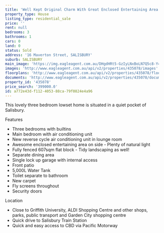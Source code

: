 ```yaml
---
title: 'Well Kept Original Charm With Great Enclosed Entertaining Area'
property_type: House
listing_type: residential_sale
price: ''
rent: null
bedrooms: 3
bathrooms: 1
cars: 0
land: 0
status: Sold
address: '16 Maverton Street, SALISBURY'
suburb: SALISBURY
main_image: 'https://img.eagleagent.com.au/DHgdHRt5-GzIyLNxBoLN7Q5c8-Y=/1280x854/smart/https://s3-us-west-2.amazonaws.com/eagleagent-orig/images/6820261/108506666-image-M.jpg'
images: 'http://www.eagleagent.com.au/api/v2/properties/435078/images'
floorplans: 'http://www.eagleagent.com.au/api/v2/properties/435078/floorplans'
documents: 'http://www.eagleagent.com.au/api/v2/properties/435078/documents'
property_id: '435078'
price_search: '399000.0'
id: a772e43d-f112-4053-88ca-79f0824e4a96
---
```

This lovely three bedroom lowset home is situated in a quiet pocket of Salisbury.

Features
*  Three bedrooms with builtins
*  Main bedroom with air conditioning unit
*  New reverse cycle air conditioning unit in lounge room
*  Awesome enclosed entertaining area on side - Plenty of natural light
*  Fully fenced 607sqm flat block - Tidy landscaping as well!
*  Separate dining area
*  Single lock up garage with internal access
*  Front patio
*  5,000L Water Tank
*  Toilet separate to bathroom
*  New carpet
*  Fly screens throughout
*  Security doors

Location
*  Close to Griffith University, ALDI Shopping Centre and other shops, parks, public transport and Garden City shopping centre
*  Quick drive to Salisbury Train Station
*  Quick and easy access to CBD via Pacific Motorway